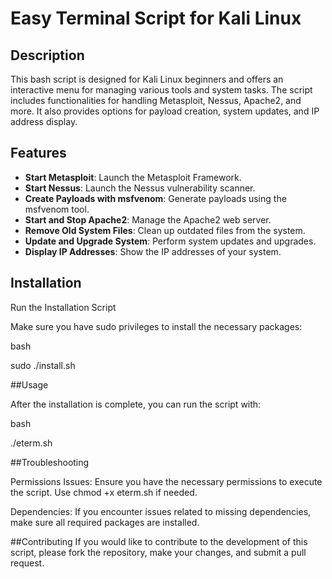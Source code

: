 # Easy Terminal Script for Kali Linux

## Description

This bash script is designed for Kali Linux beginners and offers an interactive menu for managing various tools and system tasks. The script includes functionalities for handling Metasploit, Nessus, Apache2, and more. It also provides options for payload creation, system updates, and IP address display.

## Features

- **Start Metasploit**: Launch the Metasploit Framework.
- **Start Nessus**: Launch the Nessus vulnerability scanner.
- **Create Payloads with msfvenom**: Generate payloads using the msfvenom tool.
- **Start and Stop Apache2**: Manage the Apache2 web server.
- **Remove Old System Files**: Clean up outdated files from the system.
- **Update and Upgrade System**: Perform system updates and upgrades.
- **Display IP Addresses**: Show the IP addresses of your system.

## Installation

Run the Installation Script

Make sure you have sudo privileges to install the necessary packages:

bash

sudo ./install.sh

##Usage

After the installation is complete, you can run the script with:

bash

./eterm.sh

##Troubleshooting

Permissions Issues: Ensure you have the necessary permissions to execute the script. Use chmod +x eterm.sh if needed.

Dependencies: If you encounter issues related to missing dependencies, make sure all required packages are installed.

##Contributing
If you would like to contribute to the development of this script, please fork the repository, make your changes, and submit a pull request.

